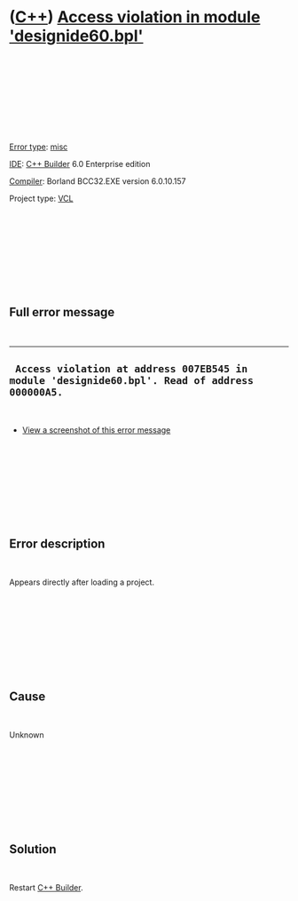 
 

 

 

 

 

([C++](Cpp.md)) [Access violation in module 'designide60.bpl'](CppMiscErrorAccessViolationDesignide60Bpl.md)
==============================================================================================================

 

 

 

 

 

[Error type](CppError.md): [misc](CppMiscError.md)

[IDE](CppIde.md): [C++ Builder](CppBuilder.md) 6.0 Enterprise edition

[Compiler](CppCompiler.md): Borland BCC32.EXE version 6.0.10.157

Project type: [VCL](CppVcl.md)

 

 

 

 

 

Full error message
------------------

 

  ------------------------------------------------------------------------------------------------
  ` Access violation at address 007EB545 in module 'designide60.bpl'. Read of address 000000A5.`
  ------------------------------------------------------------------------------------------------

 

-   [View a screenshot of this error
    message](CppMiscErrorAccessViolationDesignide60Bpl.PNG)

 

 

 

 

 

Error description
-----------------

 

Appears directly after loading a project.

 

 

 

 

 

Cause
-----

 

Unknown

 

 

 

 

 

Solution
--------

 

Restart [C++ Builder](CppBuilder.md).

 

 

 

 

 

 

